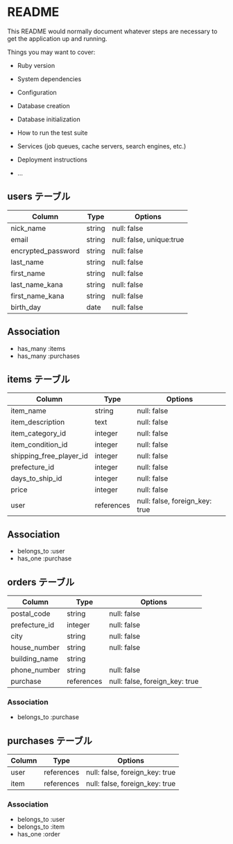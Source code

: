 # README

This README would normally document whatever steps are necessary to get the
application up and running.

Things you may want to cover:

* Ruby version

* System dependencies

* Configuration

* Database creation

* Database initialization

* How to run the test suite

* Services (job queues, cache servers, search engines, etc.)

* Deployment instructions

* ...

## users テーブル

| Column             | Type    | Options                        |
| ------------------ | ------- | ------------------------------ |
| nick_name          | string  | null: false                    |
| email              | string  | null: false, unique:true       |
| encrypted_password | string  | null: false                    |
| last_name          | string  | null: false                    |
| first_name         | string  | null: false                    |
| last_name_kana     | string  | null: false                    |
| first_name_kana    | string  | null: false                    |
| birth_day          | date    | null: false                    |


## Association

- has_many :items
- has_many :purchases

## items テーブル

| Column                  | Type        | Options                        |
| ----------------------- | ----------- | ------------------------------ |
| item_name               | string      | null: false                    |
| item_description        | text        | null: false                    |
| item_category_id        | integer     | null: false                    |
| item_condition_id       | integer     | null: false                    |
| shipping_free_player_id | integer     | null: false                    |
| prefecture_id           | integer     | null: false                    |
| days_to_ship_id         | integer     | null: false                    |
| price                   | integer     | null: false                    |
| user                    | references  | null: false, foreign_key: true |


## Association

- belongs_to :user
- has_one :purchase



## orders テーブル

| Column          | Type        | Options                        |
| ----------------| ----------- | ------------------------------ |
| postal_code     | string      | null: false                    |
| prefecture_id   | integer     | null: false                    |
| city            | string      | null: false                    |
| house_number    | string      | null: false                    |
| building_name   | string      |                                |
| phone_number    | string      | null: false                    |
| purchase        | references  | null: false, foreign_key: true |


### Association

- belongs_to :purchase

## purchases  テーブル

| Column          | Type        | Options                        |
| ----------------| ----------- | ------------------------------ |
| user            | references  | null: false, foreign_key: true |
| item            | references  | null: false, foreign_key: true |


### Association

- belongs_to :user
- belongs_to :item
- has_one :order



